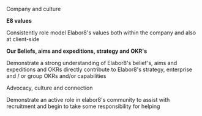 Company and culture

**E8 values**

Consistently role model Elabor8's values both within the company and also at client-side

**Our Beliefs, aims and expeditions, strategy and OKR's**

Demonstrate a strong understanding of Elabor8's belief's, aims and expeditions and OKRs directly contribute to Elabor8's strategy, enterprise and / or group OKRs and/or capabilities

Advocacy, culture and connection

Demonstrate an active role in elabor8's community to assist with recruitment and begin to take some responsibility for helping